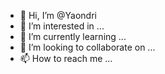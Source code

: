 - 👋 Hi, I’m @Yaondri
- 👀 I’m interested in ...
- 🌱 I’m currently learning ...
- 💞️ I’m looking to collaborate on ...
- 📫 How to reach me ...

<!---
Yaondri/Yaondri is a ✨ special ✨ repository because its `README.md` (this file) appears on your GitHub profile.
You can click the Preview link to take a look at your changes.
--->
